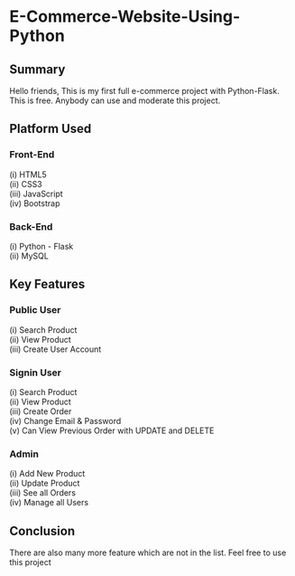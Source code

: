 # E-Commerce-Website-Using-Python
## Summary
Hello friends, This is my first full e-commerce project with Python-Flask. This is free. Anybody can use and moderate this project.

## Platform Used
### Front-End
  (i) HTML5 <br>
  (ii) CSS3 <br>
  (iii) JavaScript <br>
  (iv) Bootstrap <br>

### Back-End
  (i) Python - Flask <br>
  (ii) MySQL <br>

## Key Features
### Public User
(i) Search Product <br>
(ii) View Product <br>
(iii) Create User Account <br>

### Signin User
(i) Search Product <br>
(ii) View Product <br>
(iii) Create Order <br>
(iv) Change Email & Password <br>
(v) Can View Previous Order with UPDATE and DELETE <br>

### Admin
(i) Add New Product <br>
(ii) Update Product <br>
(iii) See all Orders <br>
(iv) Manage all Users <br>

## Conclusion
There are also many more feature which are not in the list. Feel free to use this project

